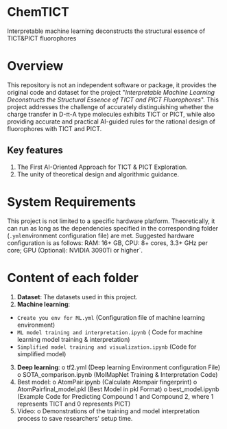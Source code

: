 # ChemTICT
Interpretable machine learning deconstructs the structural essence of TICT&amp;PICT fluorophores
# Overview
This repository is not an independent software or package, it provides the original code and dataset for the project "<i>Interpretable Machine Learning Deconstructs the Structural Essence of TICT and PICT Fluorophores</i>". This project addresses the challenge of accurately distinguishing whether the charge transfer in D-π-A type molecules exhibits TICT or PICT, while also providing accurate and practical AI-guided rules for the rational design of fluorophores with TICT and PICT.

## Key features
1. The First AI-Oriented Approach for TICT & PICT Exploration.
2. The unity of theoretical design and algorithmic guidance.

# System Requirements
This project is not limited to a specific hardware platform. Theoretically, it can run as long as the dependencies specified in the corresponding folder (`.yml`environment configuration file) are met.
Suggested hardware configuration is as follows: RAM: 16+ GB, CPU: 8+ cores, 3.3+ GHz per core; GPU (Optional): NVIDIA 3090Ti or higher`.

# Content of each folder
1.	<b>Dataset</b>: The datasets used in this project. 
2.	<b>Machine learning</b>:
- `Create you env for ML.yml` (Configuration file of machine learning environment)
-	`ML model training and interpretation.ipynb` ( Code for machine learning model training & interpretation)
-	`Simplified model training and visualization.ipynb` (Code for simplified model)
3.	<b>Deep learning</b>:
o	tf2.yml (Deep learning Environment configuration File)
o	SOTA_comparison.ipynb (MolMapNet Training & Interpretation Code)
4.	Best model:
o	AtomPair.ipynb (Calculate Atompair fingerprint)
o	AtomPairfinal_model.pkl (Best Model in pkl Format)
o	best_model.ipynb (Example Code for Predicting Compound 1 and Compound 2, where 1 represents TICT and 0 represents PICT)
5.	Video:
o	Demonstrations of the training and model interpretation process to save researchers' setup time.
